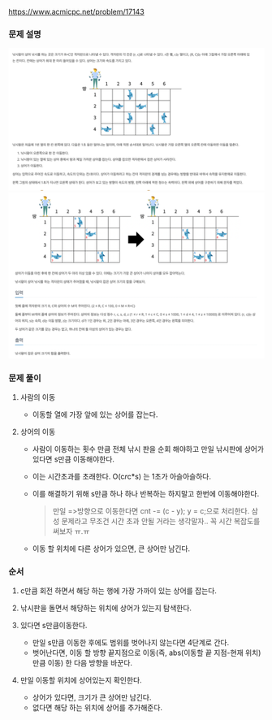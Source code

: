 https://www.acmicpc.net/problem/17143

### 문제 설명

<img src="./img1.png" width="900" heithg="500">
<img src="./img2.png" width="900" heithg="500">

### 문제 풀이

1. 사람의 이동

   - 이동할 열에 가장 앞에 있는 상어를 잡는다.

2. 상어의 이동

   - 사람이 이동하는 횟수 만큼 전체 낚시 판을 순회 해야하고 만일 낚시판에 상어가 있다면 s만큼 이동해야한다.

   - 이는 시간초과를 초래한다. O(c*r*c\*s) 는 1초가 아슬아슬하다.

   - 이를 해결하기 위해 s만큼 하나 하나 반복하는 하지말고 한번에 이동해야한다.

     > 만일 =>방향으로 이동한다면 cnt -= (c - y); y = c;으로 처리한다.
     > 삼성 문제라고 무조건 시간 초과 안될 거라는 생각말자.. 꼭 시간 복잡도를 써보자 ㅠ.ㅠ

   - 이동 할 위치에 다른 상어가 있으면, 큰 상어만 남긴다.

### 순서

1. c만큼 회전 하면서 해당 하는 행에 가장 가까이 있는 상어를 잡는다.

2. 낚시판을 돌면서 해당하는 위치에 상어가 있는지 탐색한다.

3. 있다면 s만큼이동한다.

   - 만일 s만큼 이동한 후에도 범위를 벗어나지 않는다면 4단계로 간다.
   - 벗어난다면, 이동 할 방향 끝지점으로 이동(즉, abs(이동할 끝 지점-현재 위치)만큼 이동) 한 다음 방향을 바꾼다.

4. 만일 이동할 위치에 상어있는지 확인한다.

   - 상어가 있다면, 크기가 큰 상어만 남긴다.
   - 없다면 해당 하는 위치에 상어를 추가해준다.
